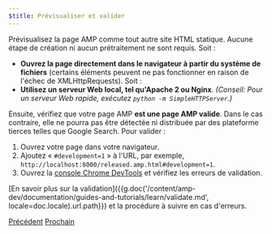 ```yaml
---
$title: Prévisualiser et valider
---
```


Prévisualisez la page AMP comme tout autre site HTML statique. Aucune étape de création ni aucun prétraitement ne sont requis. Soit :

  - **Ouvrez la page directement dans le navigateur à partir du système de fichiers** (certains éléments peuvent ne pas fonctionner en raison de l'échec de XMLHttpRequests). Soit :
  - **Utilisez un serveur Web local, tel qu'Apache 2 ou Nginx**.
    *(Conseil: Pour un serveur Web rapide, exécutez `python -m SimpleHTTPServer`.)*

Ensuite, vérifiez que votre page AMP **est une page AMP valide**. Dans le cas contraire, elle ne pourra pas être détectée ni distribuée par des plateforme tierces telles que Google Search. Pour valider :

  1. Ouvrez votre page dans votre navigateur.
  1. Ajoutez « `#development=1` » à l'URL, par exemple, `http://localhost:8000/released.amp.html#development=1`.
  1. Ouvrez la [console Chrome DevTools](https://developers.google.com/web/tools/chrome-devtools/debug/console/) et vérifiez les erreurs de validation.

[En savoir plus sur la validation]({{g.doc('/content/amp-dev/documentation/guides-and-tutorials/learn/validate.md', locale=doc.locale).url.path}}) et la procédure à suivre en cas d'erreurs.

<div class="prev-next-buttons">
  <a class="button prev-button" href="{{g.doc('/content/amp-dev/documentation/guides-and-tutorials/start/create/presentation_layout.md', locale=doc.locale).url.path}}"><span class="arrow-prev">Précédent</span></a>
  <a class="button next-button" href="{{g.doc('/content/docs/start/create/prepare_for_discovery.md', locale=doc.locale).url.path}}"><span class="arrow-next">Prochain</span></a>
</div>
